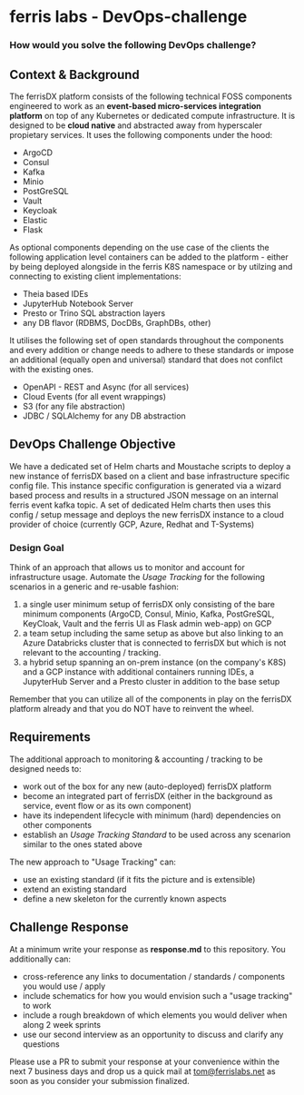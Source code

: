 # ferris labs - DevOps-challenge

### How would you solve the following DevOps challenge?

## Context & Background

The ferrisDX platform consists of the following technical FOSS components engineered to work as an
**event-based micro-services integration platform** on top of any Kubernetes or dedicated compute
infrastructure. It is designed to be **cloud native** and abstracted away from hyperscaler propietary
services. It uses the following components under the hood:

* ArgoCD
* Consul
* Kafka
* Minio
* PostGreSQL
* Vault
* Keycloak
* Elastic
* Flask

As optional components depending on the use case of the clients the following application level containers
can be added to the platform - either by being deployed alongside in the ferris K8S namespace or by utilzing
and connecting to existing client implementations:

* Theia based IDEs
* JupyterHub Notebook Server
* Presto or Trino SQL abstraction layers
* any DB flavor (RDBMS, DocDBs, GraphDBs, other)

It utilises the following set of open standards throughout the components and every addition or change
needs to adhere to these standards or impose an additional (equally open and universal) standard that
does not confilct with the existing ones.

* OpenAPI - REST and Async (for all services)
* Cloud Events (for all event wrappings)
* S3 (for any file abstraction)
* JDBC / SQLAlchemy for any DB abstraction

## DevOps Challenge Objective

We have a dedicated set of Helm charts and Moustache scripts to deploy a new instance of ferrisDX based on a client
and base infrastructure specific config file. This instance specific configuration is generated via a wizard based
process and results in a structured JSON message on an internal ferris event kafka topic. A set of dedicated Helm
charts then uses this config / setup message and deploys the new ferrisDX instance to a cloud provider of choice
(currently GCP, Azure, Redhat and T-Systems)

### Design Goal

Think of an approach that allows us to monitor and account for infrastructure usage. Automate the *Usage Tracking*
for the following scenarios in a generic and re-usable fashion:

1. a single user minimum setup of ferrisDX only consisting of the bare minimum components (ArgoCD, Consul, Minio,
Kafka, PostGreSQL, KeyCloak, Vault and the ferris UI as Flask admin web-app) on GCP
1. a team setup including the same setup as above but also linking to an Azure Databricks cluster that is connected
to ferrisDX but which is not relevant to the accounting / tracking.
1. a hybrid setup spanning an on-prem instance (on the company's K8S) and a GCP instance with additional containers
running IDEs, a JupyterHub Server and a Presto cluster in addition to the base setup

Remember that you can utilize all of the components in play on the ferrisDX platform already and that you do
NOT have to reinvent the wheel.

## Requirements

The additional approach to monitoring & accounting / tracking to be designed needs to:
* work out of the box for any new (auto-deployed) ferrisDX platform
* become an integrated part of ferrisDX (either in the background as service, event flow or as its own component)
* have its independent lifecycle with minimum (hard) dependencies on other components
* establish an *Usage Tracking Standard* to be used across any scenarion similar to the ones stated above

The new approach to "Usage Tracking" can:
* use an existing standard (if it fits the picture and is extensible)
* extend an existing standard
* define a new skeleton for the currently known aspects

## Challenge Response

At a minimum write your response as **response.md** to this repository. You additionally can:
* cross-reference any links to documentation / standards / components you would use / apply
* include schematics for how you would envision such a "usage tracking" to work
* include a rough breakdown of which elements you would deliver when along 2 week sprints
* use our second interview as an opportunity to discuss and clarify any questions

Please use a PR to submit your response at your convenience within the next 7 business days and
drop us a quick mail at [tom@ferrislabs.net](mailto://tom@ferrislabs.net) as soon as you consider your submission finalized.


